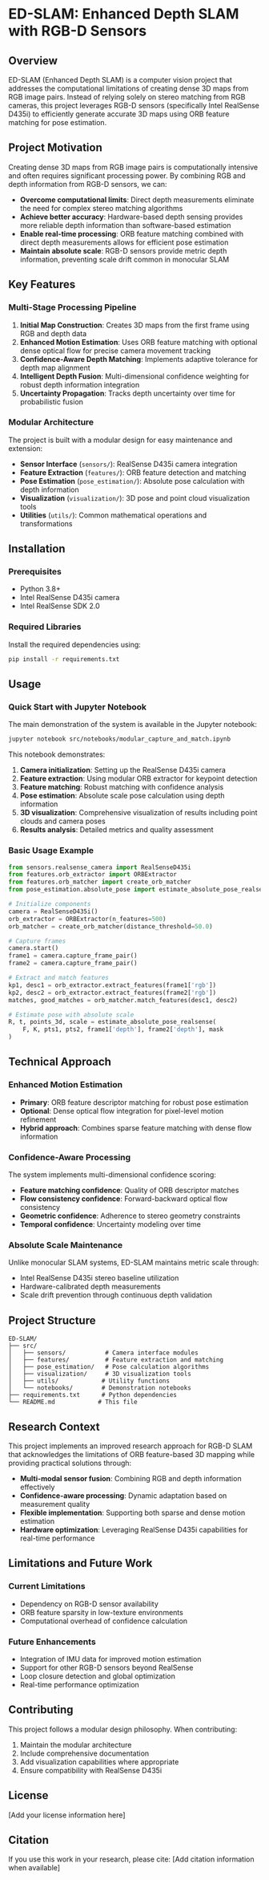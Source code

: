 # ED-SLAM: Enhanced Depth SLAM with RGB-D Sensors

## Overview

ED-SLAM (Enhanced Depth SLAM) is a computer vision project that addresses the computational limitations of creating dense 3D maps from RGB image pairs. Instead of relying solely on stereo matching from RGB cameras, this project leverages RGB-D sensors (specifically Intel RealSense D435i) to efficiently generate accurate 3D maps using ORB feature matching for pose estimation.

## Project Motivation

Creating dense 3D maps from RGB image pairs is computationally intensive and often requires significant processing power. By combining RGB and depth information from RGB-D sensors, we can:

- **Overcome computational limits**: Direct depth measurements eliminate the need for complex stereo matching algorithms
- **Achieve better accuracy**: Hardware-based depth sensing provides more reliable depth information than software-based estimation
- **Enable real-time processing**: ORB feature matching combined with direct depth measurements allows for efficient pose estimation
- **Maintain absolute scale**: RGB-D sensors provide metric depth information, preventing scale drift common in monocular SLAM

## Key Features

### Multi-Stage Processing Pipeline
1. **Initial Map Construction**: Creates 3D maps from the first frame using RGB and depth data
2. **Enhanced Motion Estimation**: Uses ORB feature matching with optional dense optical flow for precise camera movement tracking
3. **Confidence-Aware Depth Matching**: Implements adaptive tolerance for depth map alignment
4. **Intelligent Depth Fusion**: Multi-dimensional confidence weighting for robust depth information integration
5. **Uncertainty Propagation**: Tracks depth uncertainty over time for probabilistic fusion

### Modular Architecture
The project is built with a modular design for easy maintenance and extension:

- **Sensor Interface** (`sensors/`): RealSense D435i camera integration
- **Feature Extraction** (`features/`): ORB feature detection and matching
- **Pose Estimation** (`pose_estimation/`): Absolute pose calculation with depth information
- **Visualization** (`visualization/`): 3D pose and point cloud visualization tools
- **Utilities** (`utils/`): Common mathematical operations and transformations

## Installation

### Prerequisites
- Python 3.8+
- Intel RealSense D435i camera
- Intel RealSense SDK 2.0

### Required Libraries
Install the required dependencies using:

```bash
pip install -r requirements.txt
```

## Usage

### Quick Start with Jupyter Notebook

The main demonstration of the system is available in the Jupyter notebook:

```bash
jupyter notebook src/notebooks/modular_capture_and_match.ipynb
```

This notebook demonstrates:
1. **Camera initialization**: Setting up the RealSense D435i camera
2. **Feature extraction**: Using modular ORB extractor for keypoint detection
3. **Feature matching**: Robust matching with confidence analysis
4. **Pose estimation**: Absolute scale pose calculation using depth information
5. **3D visualization**: Comprehensive visualization of results including point clouds and camera poses
6. **Results analysis**: Detailed metrics and quality assessment

### Basic Usage Example

```python
from sensors.realsense_camera import RealSenseD435i
from features.orb_extractor import ORBExtractor
from features.orb_matcher import create_orb_matcher
from pose_estimation.absolute_pose import estimate_absolute_pose_realsense

# Initialize components
camera = RealSenseD435i()
orb_extractor = ORBExtractor(n_features=500)
orb_matcher = create_orb_matcher(distance_threshold=50.0)

# Capture frames
camera.start()
frame1 = camera.capture_frame_pair()
frame2 = camera.capture_frame_pair()

# Extract and match features
kp1, desc1 = orb_extractor.extract_features(frame1['rgb'])
kp2, desc2 = orb_extractor.extract_features(frame2['rgb'])
matches, good_matches = orb_matcher.match_features(desc1, desc2)

# Estimate pose with absolute scale
R, t, points_3d, scale = estimate_absolute_pose_realsense(
    F, K, pts1, pts2, frame1['depth'], frame2['depth'], mask
)
```

## Technical Approach

### Enhanced Motion Estimation
- **Primary**: ORB feature descriptor matching for robust pose estimation
- **Optional**: Dense optical flow integration for pixel-level motion refinement
- **Hybrid approach**: Combines sparse feature matching with dense flow information

### Confidence-Aware Processing
The system implements multi-dimensional confidence scoring:
- **Feature matching confidence**: Quality of ORB descriptor matches
- **Flow consistency confidence**: Forward-backward optical flow consistency
- **Geometric confidence**: Adherence to stereo geometry constraints  
- **Temporal confidence**: Uncertainty modeling over time

### Absolute Scale Maintenance
Unlike monocular SLAM systems, ED-SLAM maintains metric scale through:
- Intel RealSense D435i stereo baseline utilization
- Hardware-calibrated depth measurements
- Scale drift prevention through continuous depth validation

## Project Structure

```
ED-SLAM/
├── src/
│   ├── sensors/           # Camera interface modules
│   ├── features/          # Feature extraction and matching
│   ├── pose_estimation/   # Pose calculation algorithms
│   ├── visualization/     # 3D visualization tools
│   ├── utils/            # Utility functions
│   └── notebooks/        # Demonstration notebooks
├── requirements.txt      # Python dependencies
└── README.md            # This file
```

## Research Context

This project implements an improved research approach for RGB-D SLAM that acknowledges the limitations of ORB feature-based 3D mapping while providing practical solutions through:

- **Multi-modal sensor fusion**: Combining RGB and depth information effectively
- **Confidence-aware processing**: Dynamic adaptation based on measurement quality  
- **Flexible implementation**: Supporting both sparse and dense motion estimation
- **Hardware optimization**: Leveraging RealSense D435i capabilities for real-time performance

## Limitations and Future Work

### Current Limitations
- Dependency on RGB-D sensor availability
- ORB feature sparsity in low-texture environments
- Computational overhead of confidence calculation

### Future Enhancements
- Integration of IMU data for improved motion estimation
- Support for other RGB-D sensors beyond RealSense
- Loop closure detection and global optimization
- Real-time performance optimization

## Contributing

This project follows a modular design philosophy. When contributing:
1. Maintain the modular architecture
2. Include comprehensive documentation
3. Add visualization capabilities where appropriate
4. Ensure compatibility with RealSense D435i

## License

[Add your license information here]

## Citation

If you use this work in your research, please cite:
[Add citation information when available]